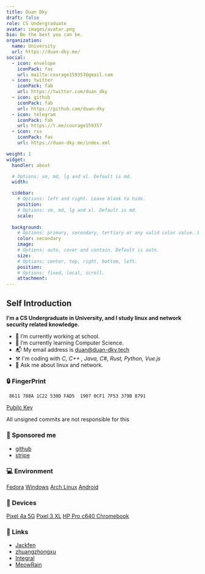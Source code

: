 ```yaml
---
title: Duan Dky
draft: false
role: CS Undergraduate
avatar: images/avatar.png
bio: Be the best you can be.
organization:
  name: University
  url: https://duan-dky.me/
social:
  - icon: envelope
    iconPack: fas
    url: mailto:courage159357@gmail.com
  - icon: twitter
    iconPack: fab
    url: https://twitter.com/duan_dky
  - icon: github
    iconPack: fab
    url: https://github.com/duan-dky
  - icon: telegram
    iconPack: fab
    url: https://t.me/courage159357
  - icon: rss
    iconPack: fas
    url: https://duan-dky.me/index.xml

weight: 1
widget:
  handler: about

  # Options: sm, md, lg and xl. Default is md.
  width:

  sidebar:
    # Options: left and right. Leave blank to hide.
    position:
    # Options: sm, md, lg and xl. Default is md.
    scale:
  
  background:
    # Options: primary, secondary, tertiary or any valid color value. Default is primary.
    color: secondary
    image:
    # Options: auto, cover and contain. Default is auto.
    size:
    # Options: center, top, right, bottom, left.
    position:
    # Options: fixed, local, scroll.
    attachment: 
---
```


## Self Introduction

**I’m a CS Undergraduate in University, and I study linux and network security related knowledge.** 


- 🔭 I’m currently working at school.
- 🌱 I’m currently learning Computer Science.
- 📬 My email address is duan@duan-dky.tech
- ⚒️ I'm coding with *C, C++ , Java, C#, Rust, Python, Vue.js*
- 💬 Ask me about linux and network.

### 🔒 FingerPrint

     8611 788A 1C22 530D FAD5  1907 0CF1 7F53 379B 8791


[Pubilc Key](https://keys.openpgp.org/vks/v1/by-fingerprint/8611788A1C22530DFAD519070CF17F53379B8791)

All unsigned commits are not responsible for this

### 💖 Sponsored me

- [github](https://github.com/sponsors/duan-dky)
- [stripe](https://buy.stripe.com/6oE6pH8kP00Y9vGdQS)

### 💻 Environment
[Fedora](https://getfedora.org/)  [Windows](https://www.microsoft.com/windows10)  [Arch Linux](https://archlinux.org)  [Android](https://www.android.com/)

### 📱 Devices
[Pixel 4a 5G](https://store.google.com/)  [Pixel 3 XL](https://store.google.com/)  [HP Pro c640 Chromebook](https://store.google.com/)

### 🔗 Links
- [Jackfen](https://jackfen.github.io/)
- [zhuangzhongxu](https://www.cnblogs.com/zhuangzhongxu/)
- [Integral](https://integral.org.cn/)
- [MeowRain](https://meowrain.cn/)
